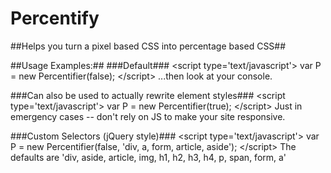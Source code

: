 Percentify
==========

##Helps you turn a pixel based CSS into percentage based CSS##

##Usage Examples:##
###Default###
&lt;script type='text/javascript'&gt;
var P = new Percentifier(false);
&lt;/script&gt;
...then look at your console.

###Can also be used to actually rewrite element styles###
&lt;script type='text/javascript'&gt;
var P = new Percentifier(true);
&lt;/script&gt;
Just in emergency cases -- don't rely on JS to make your site responsive.

###Custom Selectors (jQuery style)###
&lt;script type='text/javascript'&gt;
var P = new Percentifier(false, 'div, a, form, article, aside');
&lt;/script&gt;
The defaults are 'div, aside, article, img, h1, h2, h3, h4, p, span, form, a'